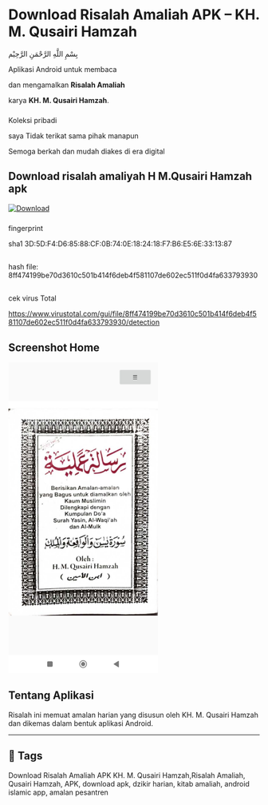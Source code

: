 # Download Risalah Amaliah APK – KH. M. Qusairi Hamzah


<div dir="ltr">بِسْمِ اللَّهِ الرَّحْمَنِ الرَّحِيْم</div>

Aplikasi Android untuk membaca

dan mengamalkan **Risalah Amaliah** 

karya **KH. M. Qusairi Hamzah**.



###
Koleksi pribadi 

saya Tidak terikat sama pihak manapun

Semoga berkah dan mudah diakes di era digital
###

<h2>Download risalah amaliyah H M.Qusairi Hamzah apk</h2>
<p align="left">
  <a href="https://github.com/ewinz19/RisalahAmaliah/releases/download/%23risalah/Risalah_amaliah.apk">
    <img src="https://img.shields.io/badge/Download-v1.0.0-blue?style=flat-square&logo=github" alt="Download">
  </a>
</p>

###
fingerprint 

sha1 3D:5D:F4:D6:85:88:CF:0B:74:0E:18:24:18:F7:B6:E5:6E:33:13:87
##

hash file: 8ff474199be70d3610c501b414f6deb4f581107de602ec511f0d4fa633793930

##
cek virus Total

https://www.virustotal.com/gui/file/8ff474199be70d3610c501b414f6deb4f581107de602ec511f0d4fa633793930/detection

##
<h2>Screenshot Home</h2>
<img src="https://raw.githubusercontent.com/ewinz19/RisalahAmaliah/main/Images/Screenshot.jpg" alt="Tampilan Home" width="300"/>

##


## Tentang Aplikasi

Risalah ini memuat amalan harian yang disusun oleh KH. M. Qusairi Hamzah dan dikemas dalam bentuk aplikasi Android.

---

## 🔖 Tags 

Download Risalah Amaliah APK KH. M. Qusairi Hamzah,Risalah Amaliah, Qusairi Hamzah, APK, download apk, dzikir harian, kitab amaliah, android islamic app, amalan pesantren

